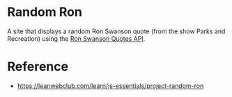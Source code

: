 # Random Ron

A site that displays a random Ron Swanson quote (from the show Parks
and Recreation) using the [Ron Swanson Quotes
API](https://github.com/jamesseanwright/ron-swanson-quotes).

# Reference

* https://leanwebclub.com/learn/js-essentials/project-random-ron

